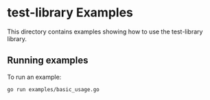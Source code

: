 # test-library Examples

This directory contains examples showing how to use the test-library library.

## Running examples

To run an example:

```bash
go run examples/basic_usage.go
```